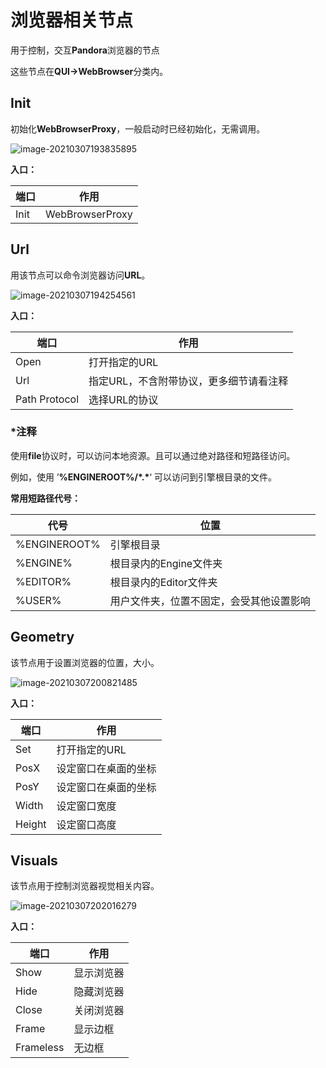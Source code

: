 # 浏览器相关节点

用于控制，交互**Pandora**浏览器的节点

这些节点在**QUI->WebBrowser**分类内。



## Init

初始化**WebBrowserProxy**，一般启动时已经初始化，无需调用。

![image-20210307193835895](https://gitee.com/Azureusbin/pic-lib/raw/master/imags/20210307193835.png)



**入口：**

| 端口 | **作用**        |
| ---- | --------------- |
| Init | WebBrowserProxy |





## Url

用该节点可以命令浏览器访问**URL**。

![image-20210307194254561](https://gitee.com/Azureusbin/pic-lib/raw/master/imags/20210307194254.png)



**入口：**

| 端口          | **作用**                                |
| ------------- | --------------------------------------- |
| Open          | 打开指定的URL                           |
| Url           | 指定URL，不含附带协议，更多细节请看注释 |
| Path Protocol | 选择URL的协议                           |



### ***注释**

使用**file**协议时，可以访问本地资源。且可以通过绝对路径和短路径访问。

例如，使用 ’**%ENGINEROOT%/\*.\***‘ 可以访问到引擎根目录的文件。

**常用短路径代号：**

| 代号         | **位置**                                 |
| ------------ | ---------------------------------------- |
| %ENGINEROOT% | 引擎根目录                               |
| %ENGINE%     | 根目录内的Engine文件夹                   |
| %EDITOR%     | 根目录内的Editor文件夹                   |
| %USER%       | 用户文件夹，位置不固定，会受其他设置影响 |





## Geometry

该节点用于设置浏览器的位置，大小。

![image-20210307200821485](https://gitee.com/Azureusbin/pic-lib/raw/master/imags/20210307200821.png)



**入口：**

| 端口   | **作用**             |
| ------ | -------------------- |
| Set    | 打开指定的URL        |
| PosX   | 设定窗口在桌面的坐标 |
| PosY   | 设定窗口在桌面的坐标 |
| Width  | 设定窗口宽度         |
| Height | 设定窗口高度         |





## Visuals

该节点用于控制浏览器视觉相关内容。

![image-20210307202016279](https://gitee.com/Azureusbin/pic-lib/raw/master/imags/20210307202016.png)



**入口：**

| 端口      | **作用**   |
| --------- | ---------- |
| Show      | 显示浏览器 |
| Hide      | 隐藏浏览器 |
| Close     | 关闭浏览器 |
| Frame     | 显示边框   |
| Frameless | 无边框     |